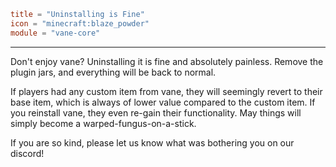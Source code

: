 ```toml
title = "Uninstalling is Fine"
icon = "minecraft:blaze_powder"
module = "vane-core"
```
---
Don't enjoy vane? Uninstalling it is fine and absolutely painless.
Remove the plugin jars, and everything will be back to normal.

If players had any custom item from vane, they will seemingly revert to their base
item, which is always of lower value compared to the custom item. If you reinstall
vane, they even re-gain their functionality.
May things will simply become a warped-fungus-on-a-stick.

If you are so kind, please let us know what was bothering you on our discord!
